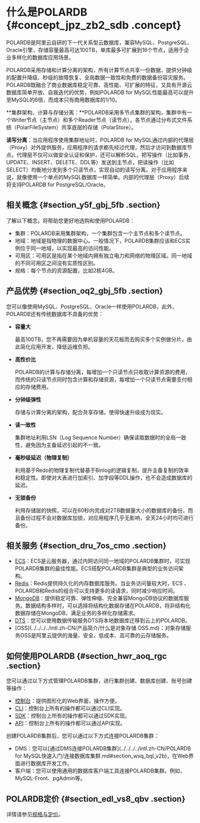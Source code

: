 # 什么是POLARDB {#concept_jpz_zb2_sdb .concept}

POLARDB是阿里云自研的下一代关系型云数据库，兼容MySQL、PostgreSQL、Oracle引擎，存储容量最高可达100TB，单库最多可扩展到16个节点，适用于企业多样化的数据库应用场景。

POLARDB采用存储和计算分离的架构，所有计算节点共享一份数据，提供分钟级的配置升降级、秒级的故障恢复、全局数据一致性和免费的数据备份容灾服务。POLARDB既融合了商业数据库稳定可靠、高性能、可扩展的特征，又具有开源云数据库简单开放、自我迭代的优势，例如POLARDB for MySQL性能最高可以提升至MySQL的6倍，而成本只有商用数据库的1/10。

**集群架构，计算与存储分离：**POLARDB采用多节点集群的架构，集群中有一个Writer节点（主节点）和多个Reader节点（读节点），各节点通过分布式文件系统（PolarFileSystem）共享底层的存储（PolarStore）。

**读写分离**：当应用程序使用集群地址时，POLARDB for MySQL通过内部的代理层（Proxy）对外提供服务，应用程序的请求都先经过代理，然后才访问到数据库节点。代理层不仅可以做安全认证和保护，还可以解析SQL，把写操作（比如事务、UPDATE、INSERT、DELETE、DDL等）发送到主节点，把读操作（比如SELECT）均衡地分发到多个只读节点，实现自动的读写分离。对于应用程序来说，就像使用一个单点的MySQL数据库一样简单。内部的代理层（Proxy）后续将支持POLARDB for PostgreSQL/Oracle。

## 相关概念 {#section_y5f_gbj_5fb .section}

了解以下概念，将帮助您更好地选购和使用POLARDB：

-   集群：POLARDB采用集群架构，一个集群包含一个主节点和多个读节点。
-   地域：地域是指物理的数据中心。一般情况下，POLARDB集群应该和ECS实例位于同一地域，以实现最高的访问性能。
-   可用区：可用区是指在某个地域内拥有独立电力和网络的物理区域。同一地域的不同可用区之间没有实质性区别。
-   规格：每个节点的资源配置，比如2核4GB。

## 产品优势 {#section_oq2_gbj_5fb .section}

您可以像使用MySQL、PostgreSQL、Oracle一样使用POLARDB，此外，POLARDB还有传统数据库不具备的优势：

-   **容量大** 

    最高100TB，您不再需要因为单机容量的天花板而去购买多个实例做分片，由此简化应用开发，降低运维负担。

-   **高性价比** 

    POLARDB的计算与存储分离，每增加一个只读节点只收取计算资源的费用，而传统的只读节点同时包含计算和存储资源，每增加一个只读节点需要支付相应的存储费用。

-   **分钟级弹性** 

    存储与计算分离的架构，配合共享存储，使得快速升级成为现实。

-   **读一致性** 

    集群地址利用LSN（Log Sequence Number）确保读取数据时的全局一致性，避免因为主备延迟引起的不一致。

-   **毫秒级延迟（物理复制）** 

    利用基于Redo的物理复制代替基于Binlog的逻辑复制，提升主备复制的效率和稳定性。即使对大表进行加索引、加字段等DDL操作，也不会造成数据库的延迟。

-   **无锁备份** 

    利用存储层的快照，可以在60秒内完成对2TB数据量大小的数据库的备份，而且备份过程不会对数据库加锁，对应用程序几乎无影响，全天24小时均可进行备份。


## 相关服务 {#section_dru_7os_cmo .section}

-   [ECS](../../../../intl.zh-CN/产品简介/什么是云服务器ECS.md)：ECS是云服务器，通过内网访问同一地域的POLARDB集群时，可实现POLARDB集群的最佳性能。ECS搭配POLARDB集群是典型的业务访问架构。
-   [Redis](../../../../intl.zh-CN/产品简介/什么是云数据库Redis版.md)：Redis提供持久化的内存数据库服务。当业务访问量较大时，ECS 、POLARDB和Redis的组合可以支持更多的读请求，同时减少响应时间。
-   [MongoDB](../../../../intl.zh-CN/产品简介/什么是云数据库MongoDB版.md)：提供稳定可靠、弹性伸缩、完全兼容MongoDB协议的数据库服务。数据结构多样时，可以选择将结构化数据存储在POLARDB，将非结构化数据存储在MongoDB，满足业务的多样化存储需求。
-   [DTS](https://help.aliyun.com/document_detail/26592.html)：您可以使用数据传输服务DTS将本地数据库迁移到云上的POLARDB。
-   [OSS](../../../../intl.zh-CN/产品简介/什么是对象存储 OSS.md)：对象存储服务OSS是阿里云提供的海量、安全、低成本、高可靠的云存储服务。

## 如何使用POLARDB {#section_hwr_aoq_rgc .section}

您可以通过以下方式管理POLARDB集群，进行集群创建、数据库创建、账号创建等操作：

-   [控制台](https://polardb.console.aliyun.com/)：提供图形化的Web界面，操作方便。
-   [CLI](https://help.aliyun.com/product/29991.html)：控制台上所有的操作都可以通过CLI实现。
-   [SDK](../../../../intl.zh-CN/SDK参考/SDK参考.md#)：控制台上所有的操作都可以通过SDK实现。
-   [API](../../../../intl.zh-CN/API参考/API概览.md#)：控制台上所有的操作都可以通过API实现。

创建POLARDB集群后，您可以通过以下方式连接POLARDB集群：

-   DMS：您可以[通过DMS连接POLARDB集群](../../../../intl.zh-CN/POLARDB for MySQL快速入门/连接数据库集群.md#section_wxq_bql_v2b)，在Web界面进行数据库开发工作。
-   客户端：您可以使用通用的数据库客户端工具连接POLARDB集群。例如，MySQL-Front、pgAdmin等。

## POLARDB定价 {#section_edl_vs8_qbv .section}

详情请参见[规格与定价](../../../../intl.zh-CN/产品定价/规格与定价.md#)。

